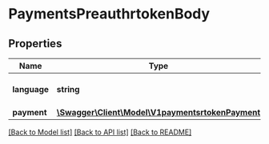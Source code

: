 # PaymentsPreauthrtokenBody

## Properties
Name | Type | Description | Notes
------------ | ------------- | ------------- | -------------
**language** | **string** | ISO2 code of language. | [optional] [default to 'es']
**payment** | [**\Swagger\Client\Model\V1paymentsrtokenPayment**](V1paymentsrtokenPayment.md) |  | [optional] 

[[Back to Model list]](../../README.md#documentation-for-models) [[Back to API list]](../../README.md#documentation-for-api-endpoints) [[Back to README]](../../README.md)

